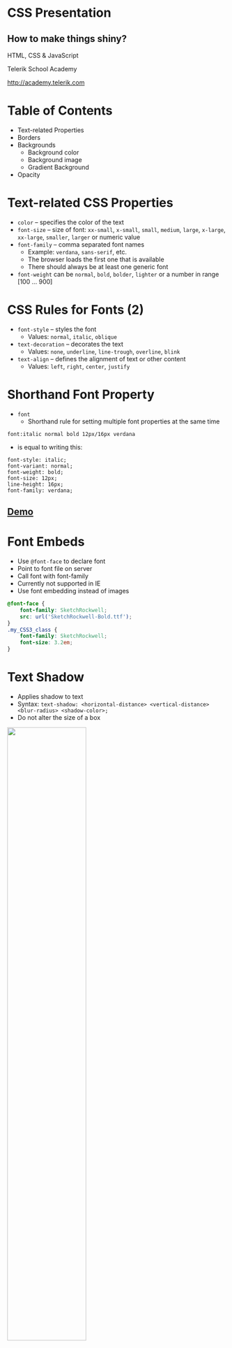 <!-- section start -->
<!-- attr: { class:'slide-title', showInPresentation:true, hasScriptWrapper:true, style:'' } -->
# CSS Presentation
##  How to make things shiny?
<div class="signature">
    <p class="signature-course">HTML, CSS & JavaScript</p>
    <p class="signature-initiative">Telerik School Academy</p>
    <a href="http://academy.telerik.com" class="signature-link">http://academy.telerik.com</a>
</div>

<!-- attr: { showInPresentation:true, hasScriptWrapper:true, style:'font-size: 40px' } -->
# Table of Contents
- Text-related Properties
- Borders
- Backgrounds
  - Background color
  - Background image
  - Gradient Background
- Opacity


<!-- section start -->
<!-- attr: { class:'slide-section', showInPresentation:true, hasScriptWrapper:true, style:'font-size: 40px' } -->
<!-- # Text-related Properties -->


<!-- attr: { showInPresentation:true, hasScriptWrapper:true, style:'font-size: 40px' } -->
# Text-related CSS Properties
- `color` – specifies the color of the text
- `font-size` – size of font: `xx-small`, `x-small`, `small`, `medium`, `large`, `x-large`, `xx-large`, `smaller`, `larger` or numeric value
- `font-family` – comma separated font names
  - Example: `verdana`, `sans-serif`, etc.
  - The browser loads the first one that is available
  - There should always be at least one generic font
- `font-weight` can be `normal`, `bold`, `bolder`, `lighter` or a number in range [100 … 900]

<!-- attr: { showInPresentation:true, hasScriptWrapper:true, style:'font-size: 40px' } -->
# CSS Rules for Fonts (2)
- `font-style` – styles the font
  - Values: `normal`, `italic`, `oblique`
- `text-decoration` – decorates the text
  - Values: `none`, `underline`, `line-trough`, `overline`, `blink`
- `text-align` – defines the alignment of text or other content
  - Values: `left`, `right`, `center`, `justify`

<!-- attr: { showInPresentation:true, hasScriptWrapper:true, style:'font-size: 40px' } -->
# Shorthand Font Property
- `font`
  - Shorthand rule for setting multiple font properties at the same time

```
font:italic normal bold 12px/16px verdana
```
  - is equal to writing this:

```
font-style: italic;
font-variant: normal;
font-weight: bold;
font-size: 12px;
line-height: 16px;
font-family: verdana;
```

<!-- attr: { class:'slide-section demo', showInPresentation:true, hasScriptWrapper:true, style:'font-size: 40px' } -->
<!-- # Text-related Properties -->
##  [Demo]()

<!-- section start -->
<!-- attr: { class:'slide-section', showInPresentation:true, hasScriptWrapper:true, style:'font-size: 40px' } -->
<!-- # More Fonts -->


<!-- attr: { showInPresentation:true, hasScriptWrapper:true, style:'font-size: 40px' } -->

# Font Embeds
- Use `@font-face` to declare font
- Point to font file on server
- Call font with font-family
- Currently not supported in IE
- Use font embedding instead of images
```css
@font-face {
	font-family: SketchRockwell;
	src: url('SketchRockwell-Bold.ttf');
}
.my_CSS3_class {
	font-family: SketchRockwell;
	font-size: 3.2em;
}
```

<!-- attr: { showInPresentation:true, hasScriptWrapper:true, style:'font-size: 40px' } -->
# Text Shadow
- Applies shadow to text
- Syntax: `text-shadow: <horizontal-distance> <vertical-distance><blur-radius> <shadow-color>;`
- Do not alter the size of a box
<div class="fragment"><img class="slide-image" src="imgs/text-without-shadow.png" style="width:60%; top:47%; left:20%" /></div>    
<div class="fragment"><img class="slide-image" src="imgs/text-with-shadow.png" style="width:60%; top:77%; left:20%" /></div>    

</br>
```
- text-shadow: 2px 2px 7px #000000;
```


<<!-- attr: { showInPresentation:true, hasScriptWrapper:true, style:'font-size: 40px' } -->
# Text Overflow
- Specifies what should happen when text overflows the containing element
- Syntax:` text-overflow: <value>;`
- Possible values:
  - `ellipsis` - Display ellipses to represent clipped text  </br>  </br>  </br>
  - `clip` - Default value, clips text  </br>  </br>
  <div class="fragment"><img class="slide-image" src="imgs/overflow-elipsis.png" style="width:50%; top:50%; left:20%" /></div>    
  <div class="fragment"><img class="slide-image" src="imgs/overflow-clip.png" style="width:50%; top:70%; left:20%" /></div>

- Currently not supported in Firefox and IE


<<!-- attr: { showInPresentation:true, hasScriptWrapper:true, style:'font-size: 40px' } -->

# Word Wrapping
- Allows long words to be able to be broken and wrap onto the next line
- Syntax:` word-wrap: <value>;`
- Possible values:
  - `normal`</br></br></br>
  - `break-word`</br></br>
  <div class="fragment"><img class="slide-image" src="imgs/wrap-normal.png" style="width:39%; top:39%; left:24%" /></div>    
  <div class="fragment"><img class="slide-image" src="imgs/wrap-break.png" style="width:39%; top:58%; left:30%" /></div>
- Supported in all major browsers

<img class="slide-image" src="imgs/pic.png" style="width:80%; top:10%; left:10%" />

<!-- attr: { class:'slide-section demo', showInPresentation:true, hasScriptWrapper:true, style:'' } -->
<!-- # More Fonts -->
##  [Demo]()

<!-- section start -->
<!-- attr: { class:'slide-section', showInPresentation:true, hasScriptWrapper:true, style:'' } -->
# Borders


<!-- attr: { showInPresentation:true, hasScriptWrapper:true, style:'font-size: 40px' } -->

# Borders
- `border-width`: `thin`, `medium`, `thick` or numerical value (e.g. `10px`)
- `border-color`: color alias or RGB value
- `border-style`: `none`, `hidden`, `dotted`, `dashed`, `solid`, `double`, `groove`, `ridge`, `inset`, `outset`
- Each property can be defined separately for left, top, bottom and right
  - `border-top-style`, `border-left-color`, …

<!-- attr: { showInPresentation:true, hasScriptWrapper:true, style:'font-size: 40px' } -->

# Border Shorthand Property
- `border`: shorthand rule for setting border properties at once:

```
border: 1px solid red
```

- Is equal to writing:

```
border-width:1px;
border-color:red;
border-style:solid;
```

- Specify different borders for the sides via shorthand rules: `border-top`, `border-left`, `border-right`, `border-bottom`
  - `border:none` or `border:0`?


<!-- attr: { class:'slide-section demo', showInPresentation:true, hasScriptWrapper:true, style:'' } -->
<!-- # Borders -->
##  [Demo]()


<!-- attr: { showInPresentation:true, hasScriptWrapper:true, style:'font-size: 40px' } -->
# Border color

- Allows you to create cool colored borders
- Only Firefox supports this type of coloring

```
border: 8px solid #000;
-moz-border-bottom-colors: #555 #666 #777 #888 #999 #aaa #bbb #ccc;
-moz-border-top-colors: #555 #666 #777 #888 #999 #aaa #bbb #ccc;
-moz-border-left-colors: #555 #666 #777 #888 #999 #aaa #bbb #ccc;
-moz-border-right-colors: #555 #666 #777 #888 #999 #aaa #bbb #ccc;
```

<div class="fragment"><img class="slide-image" src="imgs/color-borders.png" style="width:70%; top:58%; left:15%" /></div>


<!-- attr: { showInPresentation:true, hasScriptWrapper:true, style:'font-size: 40px' } -->
# Box shadow
- Allows to easily implement multiple drop shadows (outer or inner) on box elements
- Specifying values for color, size, blur and offset
- Example:

```
-moz-box-shadow: 10px 10px 5px #888;
-webkit-box-shadow: 10px 10px 5px #888;
box-shadow: 10px 10px 5px #888;
```

<div class="fragment"><img class="slide-image" src="imgs/box-shadow.png" style="width:70%; top:58%; left:15%" /></div>


<!-- attr: { showInPresentation:true, hasScriptWrapper:true, style:'font-size: 40px' } -->

# Rounded Corners
- Rounded corners are a part of CSS 3
  - Supported in all major browsers
  - Firefox, IE 9, Chrome, Opera and Safari
- Done by the `border-radius` property

```
border-radius: [<length>|<%>][<length>|<%>]?
```
- Three ways to define corner radius:

```
border-radius: 15px;
```

```
border-radius: 15px 20px;
```

```
border-radius: 15px 15px 15px 10px;
```

<!-- attr: { class:'slide-section demo', showInPresentation:true, hasScriptWrapper:true, style:'' } -->
<!-- # Other Border Styles -->
##  [Demo]()


<!-- section start -->
<!-- attr: { class:'slide-section', showInPresentation:true, hasScriptWrapper:true, style:'' } -->
# Background Properties


<!-- attr: { showInPresentation:true, hasScriptWrapper:true, style:'font-size: 40px' } -->
# Backgrounds
- `background-image`
  - URL of image to be used as background, e.g.:

```
background-image:url("back.gif");
```

- `background-color`
  - Using color and image and the same time
- `background-repeat`
  - `repeat-x`, `repeat-y`, `repeat`, `no-repeat`
- `background-attachment`
  - `fixed` / `scroll`



  <!-- attr: { showInPresentation:true, hasScriptWrapper:true, style:'font-size: 40px' } -->
# Backgrounds (2)
- `background-position`: specifies vertical and horizontal position of the background image
  - Vertical position: `top`, `center`, `bottom`
  - Horizontal position: `left`, `center`, `right`
  - Both can be specified in percentage or other numerical values
  - Examples:

```
background-position: top left;
```

```
background-position: -5px 50%;
```

<!-- attr: { showInPresentation:true, hasScriptWrapper:true, style:'font-size: 40px' } -->
# Background Shorthand Property
- `background`: shorthand rule for setting background properties at the same time:

```
background: #FFF0C0 url("back.gif") no-repeat fixed top;
```
- 	is equal to writing:

```
background-color: #FFF0C0;
background-image: url("back.gif");
background-repeat: no-repeat;
background-attachment: fixed;
background-position: top;
```
  - Some browsers will not apply BOTH color and image for background if using shorthand rule


<!-- attr: { showInPresentation:true, hasScriptWrapper:true, style:'font-size: 40px' } -->
# Background-image or `<img>`?
- Background images allow you to save many image tags from the HTML
  - Leads to less code
  - More content-oriented approach
- All images that are not part of the page content (and are used only for "beautification") should be moved to the CSS

<!-- attr: { class:'slide-section demo', showInPresentation:true, hasScriptWrapper:true, style:'' } -->
<!-- # Background Styles -->
##  [Demo]()


<!-- attr: { showInPresentation:true, hasScriptWrapper:true, style:'font-size: 40px' } -->
# Gradient Backgrounds
- Gradients are smooth transitions between two or more specified colors
- Use of CSS gradients can replace images and reduce download time
  - Lots of gradient generators on the WEB
- Create a more flexible layout, and look better while zooming
- Supported in all major browsers via different keywords
- This is still an experimental feature


<!-- attr: { showInPresentation:true, hasScriptWrapper:true, style:'font-size: 40px' } -->
# Gradient Backgrounds Example

```
/x Firefox 3.6+ x/
background: -moz-linear-gradient(100% 100% 90deg,   
  #FFFF00, #0000FF);
/x Safari 4-5, Chrome 1-9 x/
background: -webkit-gradient(linear, 0% 0%, 0%
  100%, from(#0000FF), to(#FFFF00));
/x Safari 5.1+, Chrome 10+ x/
background: -webkit-linear-gradient(#FFFF00,
  #0000FF);
/x Opera 11.10+ x/
background: -o-linear-gradient(#2F2727, #0000FF);
```

<div class="fragment"><img class="slide-image" src="imgs/gradient-bckg.png" style="width:90%; height: 10%; top:58%; left:5%" /></div>

<!-- attr: { class:'slide-section demo', showInPresentation:true, hasScriptWrapper:true, style:'' } -->
<!-- # Gradient Background  -->
##  [Demo]()


<!-- attr: { showInPresentation:true, hasScriptWrapper:true, style:'font-size: 40px' } -->
# Multiple Backgrounds
- CSS3 allows multiple background images
- Simple comma-separated list of images
- Supported in Firefox (3.6+), Chrome (1.0/1.3+), Opera (10.5+) and Internet Explorer (9.0+)
- Comma separated list for the other properties

```
background-image: url(sheep.png), url(grass.png);
```
<div class="fragment"><img class="slide-image" src="imgs/multiple-bckgs.png" style="width:90%; top:58%; left:5%" /></div>


<!-- attr: { class:'slide-section demo', showInPresentation:true, hasScriptWrapper:true, style:'' } -->
<!-- # Multiple Backgrounds -->
##  [Demo]()


<!-- section start -->
<!-- attr: { class:'slide-section', showInPresentation:true, hasScriptWrapper:true, style:'' } -->
# Opacity


<!-- attr: { showInPresentation:true, hasScriptWrapper:true, style:'font-size: 40px' } -->
# Opacity
- `opacity`: specifies the opacity of the element
  - Floating point number from 0 to 1
  - For old Mozilla browsers use `–moz-opacity`
  - For IE use `filter:alpha(opacity=value)` where value is from 0 to 100; also, "binary and script behaviors" must be enabled and `hasLayout` must be triggered, e.g. with `zoom:1`

<!-- attr: { class:'slide-section demo', showInPresentation:true, hasScriptWrapper:true, style:'' } -->
<!-- # Opacity -->
##  [Demo]()


<!-- attr: { class:'slide-section', showInPresentation: true } -->
<!-- # Questions
##  CSS Presentation -->
